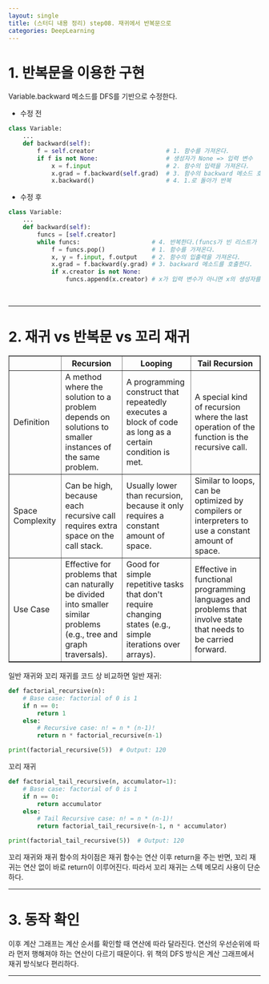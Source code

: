 ```yaml
---
layout: single
title: (스터디 내용 정리) step08. 재귀에서 반복문으로
categories: DeepLearning
---
```


# 1. 반복문을 이용한 구현
Variable.backward 메소드를 DFS를 기반으로 수정한다.
- 수정 전
```python
class Variable:
    ...
    def backward(self):
        f = self.creator                    # 1. 함수를 가져온다.
        if f is not None:                   # 생성자가 None => 입력 변수
            x = f.input                     # 2. 함수의 입력을 가져온다.
            x.grad = f.backward(self.grad)  # 3. 함수의 backward 메소드 호출 (입력의 grad 업데이트)
            x.backward()                    # 4. 1.로 돌아가 반복
```
- 수정 후
```python
class Variable:
    ...
    def backward(self):
        funcs = [self.creator]
        while funcs:                    # 4. 반복한다.(funcs가 빈 리스트가 될 때까지)
            f = funcs.pop()             # 1. 함수를 가져온다.
            x, y = f.input, f.output    # 2. 함수의 입출력을 가져온다.
            x.grad = f.backward(y.grad) # 3. backward 메소드를 호출한다.
            if x.creator is not None:
                funcs.append(x.creator) # x가 입력 변수가 아니면 x의 생성자를 추가한다.ㄴ
```
<br>

***
# 2. 재귀 vs 반복문 vs 꼬리 재귀
<table border="1">
    <thead>
        <tr>
            <th></th>
            <th>Recursion</th>
            <th>Looping</th>
            <th>Tail Recursion</th>
        </tr>
    </thead>
    <tbody>
        <tr>
            <td>Definition</td>
            <td>A method where the solution to a problem depends on solutions to smaller instances of the same problem.</td>
            <td>A programming construct that repeatedly executes a block of code as long as a certain condition is met.</td>
            <td>A special kind of recursion where the last operation of the function is the recursive call.</td>
        </tr>
        <tr>
            <td>Space Complexity</td>
            <td>Can be high, because each recursive call requires extra space on the call stack.</td>
            <td>Usually lower than recursion, because it only requires a constant amount of space.</td>
            <td>Similar to loops, can be optimized by compilers or interpreters to use a constant amount of space.</td>
        </tr>
        <tr>
            <td>Use Case</td>
            <td>Effective for problems that can naturally be divided into smaller similar problems (e.g., tree and graph traversals).</td>
            <td>Good for simple repetitive tasks that don't require changing states (e.g., simple iterations over arrays).</td>
            <td>Effective in functional programming languages and problems that involve state that needs to be carried forward.</td>
        </tr>
    </tbody>
</table>

일반 재귀와 꼬리 재귀를 코드 상 비교하면
일반 재귀:
```python
def factorial_recursive(n):
    # Base case: factorial of 0 is 1
    if n == 0:
        return 1
    else:
        # Recursive case: n! = n * (n-1)!
        return n * factorial_recursive(n-1)

print(factorial_recursive(5))  # Output: 120
```

꼬리 재귀
```python
def factorial_tail_recursive(n, accumulator=1):
    # Base case: factorial of 0 is 1
    if n == 0:
        return accumulator
    else:
        # Tail Recursive case: n! = n * (n-1)!
        return factorial_tail_recursive(n-1, n * accumulator)

print(factorial_tail_recursive(5))  # Output: 120
```

꼬리 재귀와 재귀 함수의 차이점은 재귀 함수는 연산 이후 return을 주는 반면, 꼬리 재귀는 연산 없이 바로 return이 이루어진다. 따라서 꼬리 재귀는 스텍 메모리 사용이 단순하다.
<br>

***
# 3. 동작 확인
이후 계산 그래프는 계산 순서를 확인할 때 연산에 따라 달라진다. 연산의 우선순위에 따라 먼저 행해져야 하는 연산이 다르기 때문이다. 위 책의 DFS 방식은 계산 그래프에서 재귀 방식보다 편리하다.
<br>

***